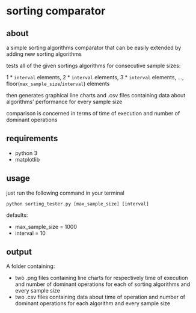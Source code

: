 # sorting comparator

## about
a simple sorting algorithms comparator that can be easily extended by adding new sorting algorithms

tests all of the given sortings algorithms for consecutive sample sizes:

1 * `interval` elements, 2 * `interval` elements, 
3 * `interval` elements, ..., floor(`max_sample_size`/`interval`) elements

then generates graphical line charts and .csv files containing data about algorithms' performance for every sample size

comparison is concerned in terms of time of execution and number of dominant operations

## requirements
- python 3
- matplotlib

## usage
just run the following command in your terminal

`python sorting_tester.py [max_sample_size] [interval]`

defaults:
- max_sample_size = 1000
- interval = 10

## output
A folder containing:
- two .png files containing line charts for respectively time of execution and 
number of dominant operations for each of sorting algorithms and every sample size
- two .csv files containing data about time of operation and
number of dominant operations for each algorithm and every sample size
